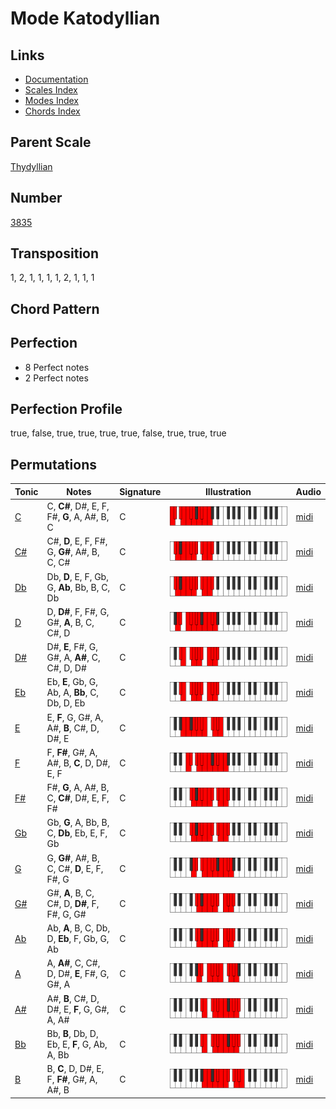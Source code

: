 # Mode Katodyllian

## Links

- [Documentation](README.md)
- [Scales Index](Scales.md)
- [Modes Index](Modes.md)
- [Chords Index](Chords.md)

## Parent Scale

[Thydyllian](ScaleThydyllian.md)

## Number

[3835](https://ianring.com/musictheory/scales/3835)

## Transposition

1, 2, 1, 1, 1, 1, 2, 1, 1, 1

## Chord Pattern



## Perfection

- 8 Perfect notes
- 2 Perfect notes

## Perfection Profile

true, false, true, true, true, true, false, true, true, true

## Permutations

| Tonic | Notes | Signature | Illustration | Audio |
|-------|-------|-----------|--------------|-------|
| [C](ModeCNaturalKatodyllian.md) | C, **C#**, D#, E, F, F#, **G**, A, A#, B, C | C | ![CNaturalKatodyllian](ModeCNaturalKatodyllian.png) | [midi](https://github.com/edipermadi/music/blob/main/docs/ModeCNaturalKatodyllian.mid?raw=true) |
| [C#](ModeCSharpKatodyllian.md) | C#, **D**, E, F, F#, G, **G#**, A#, B, C, C# | C | ![CSharpKatodyllian](ModeCSharpKatodyllian.png) | [midi](https://github.com/edipermadi/music/blob/main/docs/ModeCSharpKatodyllian.mid?raw=true) |
| [Db](ModeDFlatKatodyllian.md) | Db, **D**, E, F, Gb, G, **Ab**, Bb, B, C, Db | C | ![DFlatKatodyllian](ModeDFlatKatodyllian.png) | [midi](https://github.com/edipermadi/music/blob/main/docs/ModeDFlatKatodyllian.mid?raw=true) |
| [D](ModeDNaturalKatodyllian.md) | D, **D#**, F, F#, G, G#, **A**, B, C, C#, D | C | ![DNaturalKatodyllian](ModeDNaturalKatodyllian.png) | [midi](https://github.com/edipermadi/music/blob/main/docs/ModeDNaturalKatodyllian.mid?raw=true) |
| [D#](ModeDSharpKatodyllian.md) | D#, **E**, F#, G, G#, A, **A#**, C, C#, D, D# | C | ![DSharpKatodyllian](ModeDSharpKatodyllian.png) | [midi](https://github.com/edipermadi/music/blob/main/docs/ModeDSharpKatodyllian.mid?raw=true) |
| [Eb](ModeEFlatKatodyllian.md) | Eb, **E**, Gb, G, Ab, A, **Bb**, C, Db, D, Eb | C | ![EFlatKatodyllian](ModeEFlatKatodyllian.png) | [midi](https://github.com/edipermadi/music/blob/main/docs/ModeEFlatKatodyllian.mid?raw=true) |
| [E](ModeENaturalKatodyllian.md) | E, **F**, G, G#, A, A#, **B**, C#, D, D#, E | C | ![ENaturalKatodyllian](ModeENaturalKatodyllian.png) | [midi](https://github.com/edipermadi/music/blob/main/docs/ModeENaturalKatodyllian.mid?raw=true) |
| [F](ModeFNaturalKatodyllian.md) | F, **F#**, G#, A, A#, B, **C**, D, D#, E, F | C | ![FNaturalKatodyllian](ModeFNaturalKatodyllian.png) | [midi](https://github.com/edipermadi/music/blob/main/docs/ModeFNaturalKatodyllian.mid?raw=true) |
| [F#](ModeFSharpKatodyllian.md) | F#, **G**, A, A#, B, C, **C#**, D#, E, F, F# | C | ![FSharpKatodyllian](ModeFSharpKatodyllian.png) | [midi](https://github.com/edipermadi/music/blob/main/docs/ModeFSharpKatodyllian.mid?raw=true) |
| [Gb](ModeGFlatKatodyllian.md) | Gb, **G**, A, Bb, B, C, **Db**, Eb, E, F, Gb | C | ![GFlatKatodyllian](ModeGFlatKatodyllian.png) | [midi](https://github.com/edipermadi/music/blob/main/docs/ModeGFlatKatodyllian.mid?raw=true) |
| [G](ModeGNaturalKatodyllian.md) | G, **G#**, A#, B, C, C#, **D**, E, F, F#, G | C | ![GNaturalKatodyllian](ModeGNaturalKatodyllian.png) | [midi](https://github.com/edipermadi/music/blob/main/docs/ModeGNaturalKatodyllian.mid?raw=true) |
| [G#](ModeGSharpKatodyllian.md) | G#, **A**, B, C, C#, D, **D#**, F, F#, G, G# | C | ![GSharpKatodyllian](ModeGSharpKatodyllian.png) | [midi](https://github.com/edipermadi/music/blob/main/docs/ModeGSharpKatodyllian.mid?raw=true) |
| [Ab](ModeAFlatKatodyllian.md) | Ab, **A**, B, C, Db, D, **Eb**, F, Gb, G, Ab | C | ![AFlatKatodyllian](ModeAFlatKatodyllian.png) | [midi](https://github.com/edipermadi/music/blob/main/docs/ModeAFlatKatodyllian.mid?raw=true) |
| [A](ModeANaturalKatodyllian.md) | A, **A#**, C, C#, D, D#, **E**, F#, G, G#, A | C | ![ANaturalKatodyllian](ModeANaturalKatodyllian.png) | [midi](https://github.com/edipermadi/music/blob/main/docs/ModeANaturalKatodyllian.mid?raw=true) |
| [A#](ModeASharpKatodyllian.md) | A#, **B**, C#, D, D#, E, **F**, G, G#, A, A# | C | ![ASharpKatodyllian](ModeASharpKatodyllian.png) | [midi](https://github.com/edipermadi/music/blob/main/docs/ModeASharpKatodyllian.mid?raw=true) |
| [Bb](ModeBFlatKatodyllian.md) | Bb, **B**, Db, D, Eb, E, **F**, G, Ab, A, Bb | C | ![BFlatKatodyllian](ModeBFlatKatodyllian.png) | [midi](https://github.com/edipermadi/music/blob/main/docs/ModeBFlatKatodyllian.mid?raw=true) |
| [B](ModeBNaturalKatodyllian.md) | B, **C**, D, D#, E, F, **F#**, G#, A, A#, B | C | ![BNaturalKatodyllian](ModeBNaturalKatodyllian.png) | [midi](https://github.com/edipermadi/music/blob/main/docs/ModeBNaturalKatodyllian.mid?raw=true) |
